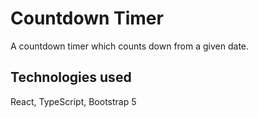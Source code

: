 # Countdown Timer

A countdown timer which counts down from a given date.

## Technologies used

React, TypeScript, Bootstrap 5
